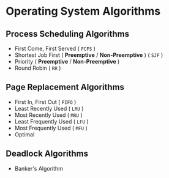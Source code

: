 # Operating System Algorithms

## Process Scheduling Algorithms

- First Come, First Served ( `FCFS` )
- Shortest Job First ( **Preemptive** / **Non-Preemptive** ) ( `SJF` )
- Priority ( **Preemptive** / **Non-Preemptive** )
- Round Robin ( `RR` )

## Page Replacement Algorithms

- First In, First Out ( `FIFO` )
- Least Recently Used ( `LRU` )
- Most Recently Used ( `MRU` )
- Least Frequently Used ( `LFU` )
- Most Frequently Used ( `MFU` )
- Optimal

## Deadlock Algorithms

- Banker's Algorithm
